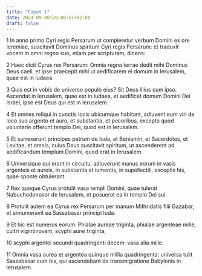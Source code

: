 ```yaml
---
title: "Caput 1"
date: 2024-09-06T20:00:51+02:00
draft: false
---
```



1 In anno primo Cyri regis Persarum ut compleretur verbum Domini ex ore Ieremiae, suscitavit Dominus spiritum Cyri regis Persarum: et traduxit vocem in omni regno suo, etiam per scripturam, dicens:

2 Haec dicit Cyrus rex Persarum: Omnia regna terrae dedit mihi Dominus Deus caeli, et ipse praecepit mihi ut aedificarem ei domum in Ierusalem, quae est in Iudaea.

3 Quis est in vobis de universo populo eius? Sit Deus illius cum ipso. Ascendat in Ierusalem, quae est in Iudaea, et aedificet domum Domini Dei Israel, ipse est Deus qui est in Ierusalem.

4 Et omnes reliqui in cunctis locis ubicumque habitant, adiuvent eum viri de loco suo argento et auro, et substantia, et pecoribus, excepto quod voluntarie offerunt templo Dei, quod est in Ierusalem.

5 Et surrexerunt principes patrum de Iuda, et Beniamin, et Sacerdotes, et Levitae, et omnis, cuius Deus suscitavit spiritum, ut ascenderent ad aedificandum templum Domini, quod erat in Ierusalem.

6 Universique qui erant in circuitu, adiuverunt manus eorum in vasis argenteis et aureis, in substantia et iumentis, in supellectili, exceptis his, quae sponte obtulerant.

7 Rex quoque Cyrus protulit vasa templi Domini, quae tulerat Nabuchodonosor de Ierusalem, et posuerat ea in templo Dei sui.

8 Protulit autem ea Cyrus rex Persarum per manum Mithridatis filii Gazabar, et annumeravit ea Sassabasar principi Iuda.

9 Et hic est numerus eorum: Phialae aureae triginta, phialae argenteae mille, cultri vigintinovem, scyphi aurei triginta,

10 scyphi argentei secundi quadringenti decem: vasa alia mille.

11 Omnia vasa aurea et argentea quinque millia quadringenta: universa tulit Sassabasar cum his, qui ascendebant de transmigratione Babylonis in Ierusalem.

